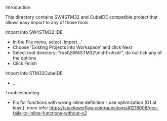Introduction 

This directory contains SW4STM32 and CubeIDE compatible project that allows easy import to any
of those tools

Import into SW4STM32 IDE

- In the File menu, select 'Import...'
- Choose 'Existing Projects into Workspace' and click Next
- Select root directory: "root\SW4STM32\mchf-uhsdr", do not tick any of the options
- Click Finish

Import into STM32CubeIDE

- ...

Troubleshooting

- Fix for functions with wrong inline definition - use optimization (O1 at least), more info:
	https://stackoverflow.com/questions/41218006/gcc-fails-to-inline-functions-without-o2



